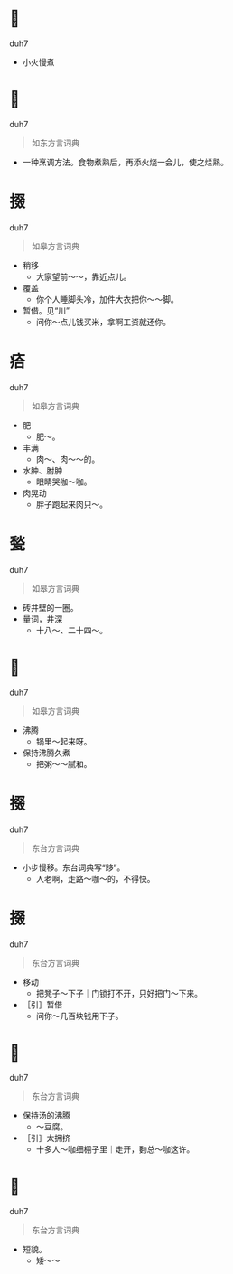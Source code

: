 # 𤒘
duh7
- 小火慢煮

# 𤒘
duh7
> 如东方言词典
- 一种烹调方法。食物煮熟后，再添火烧一会儿，使之烂熟。


# 掇
duh7
> 如皋方言词典
- 稍移
  - 大家望前～～，靠近点儿。
- 覆盖
  - 你个人睡脚头冷，加件大衣把你～～脚。
- 暂借。见“川”
  - 问你～点儿钱买米，拿啊工资就还你。

# 㾑
duh7
> 如皋方言词典
- 肥
  - 肥～。
- 丰满
  - 肉～、肉～～的。
- 水肿、胕肿
  - 眼睛哭咖～咖。
- 肉晃动
  - 胖子跑起来肉只～。

# 甃
duh7
> 如皋方言词典
- 砖井壁的一圈。
- 量词，井深
  - 十八～、二十四～。

# 𤒘
duh7
> 如皋方言词典
- 沸腾
  - 锅里～起来呀。
- 保持沸腾久煮
  - 把粥～～腻和。

# 掇
duh7
> 东台方言词典
- 小步慢移。东台词典写“跢”。
  - 人老啊，走路～咖～的，不得快。

# 掇
duh7
> 东台方言词典
- 移动
  - 把凳子～下子｜门锁打不开，只好把门～下来。
- ［引］暂借
  - 问你～几百块钱用下子。

# 𤒘
duh7
> 东台方言词典
- 保持汤的沸腾
  - ～豆腐。
- ［引］太拥挤
  - 十多人～咖细棚子里｜走开，覅总～咖这许。

# 𥏞
duh7
> 东台方言词典
- 短貌。
  - 矮～～
 
